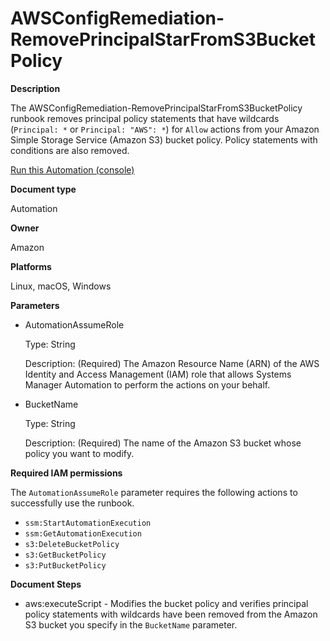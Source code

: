 # AWSConfigRemediation\-RemovePrincipalStarFromS3BucketPolicy<a name="automation-aws-remove-s3-wildcard"></a>

**Description**

The AWSConfigRemediation\-RemovePrincipalStarFromS3BucketPolicy runbook removes principal policy statements that have wildcards \(`Principal: *` or `Principal: "AWS": *`\) for `Allow` actions from your Amazon Simple Storage Service \(Amazon S3\) bucket policy\. Policy statements with conditions are also removed\.

[Run this Automation \(console\)](https://console.aws.amazon.com/systems-manager/automation/execute/AWSConfigRemediation-RemovePrincipalStarFromS3BucketPolicy)

**Document type**

Automation

**Owner**

Amazon

**Platforms**

Linux, macOS, Windows

**Parameters**
+ AutomationAssumeRole

  Type: String

  Description: \(Required\) The Amazon Resource Name \(ARN\) of the AWS Identity and Access Management \(IAM\) role that allows Systems Manager Automation to perform the actions on your behalf\.
+ BucketName

  Type: String

  Description: \(Required\) The name of the Amazon S3 bucket whose policy you want to modify\.

**Required IAM permissions**

The `AutomationAssumeRole` parameter requires the following actions to successfully use the runbook\.
+ `ssm:StartAutomationExecution`
+ `ssm:GetAutomationExecution`
+ `s3:DeleteBucketPolicy`
+ `s3:GetBucketPolicy`
+ `s3:PutBucketPolicy`

**Document Steps**
+ aws:executeScript \- Modifies the bucket policy and verifies principal policy statements with wildcards have been removed from the Amazon S3 bucket you specify in the `BucketName` parameter\.